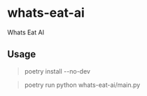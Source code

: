 # whats-eat-ai
Whats Eat AI

## Usage
> poetry install --no-dev

> poetry run python whats-eat-ai/main.py
